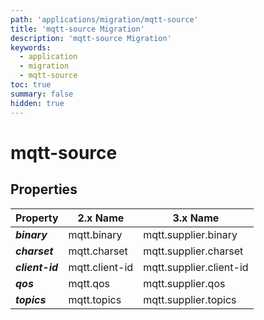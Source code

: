 ```yaml
---
path: 'applications/migration/mqtt-source'
title: 'mqtt-source Migration'
description: 'mqtt-source Migration'
keywords:
  - application
  - migration
  - mqtt-source
toc: true
summary: false
hidden: true
---
```


# mqtt-source

## Properties

| Property        | 2.x Name       | 3.x Name                |
| --------------- | -------------- | ----------------------- |
| **_binary_**    | mqtt.binary    | mqtt.supplier.binary    |
| **_charset_**   | mqtt.charset   | mqtt.supplier.charset   |
| **_client-id_** | mqtt.client-id | mqtt.supplier.client-id |
| **_qos_**       | mqtt.qos       | mqtt.supplier.qos       |
| **_topics_**    | mqtt.topics    | mqtt.supplier.topics    |
